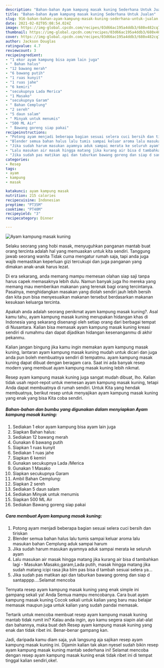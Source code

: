 ```yaml
---
description: "Bahan-bahan Ayam kampung masak kuning Sederhana Untuk Jualan"
title: "Bahan-bahan Ayam kampung masak kuning Sederhana Untuk Jualan"
slug: 916-bahan-bahan-ayam-kampung-masak-kuning-sederhana-untuk-jualan
date: 2021-02-02T05:08:54.024Z
image: https://img-global.cpcdn.com/recipes/03d66ac195a4ddb3/680x482cq70/ayam-kampung-masak-kuning-foto-resep-utama.jpg
thumbnail: https://img-global.cpcdn.com/recipes/03d66ac195a4ddb3/680x482cq70/ayam-kampung-masak-kuning-foto-resep-utama.jpg
cover: https://img-global.cpcdn.com/recipes/03d66ac195a4ddb3/680x482cq70/ayam-kampung-masak-kuning-foto-resep-utama.jpg
author: Jackson Douglas
ratingvalue: 4.7
reviewcount: 3
recipeingredient:
- "1 ekor ayam kampung bisa ayam lain juga"
- " Bahan halus"
- "12 bawang merah"
- "6 bawang putih"
- "1 ruas kunyit"
- "1 ruas jahe"
- "6 kemiri"
- "secukupnya Lada Merica"
- "1 Masako"
- "secukupnya Garam"
- " Bahan Cemplung"
- "2 sereh"
- "5 daun salam"
- " Minyak untuk menumis"
- "500 ML Air"
- " Bawang goreng siap pakai"
recipeinstructions:
- "Potong ayam menjadi beberapa bagian sesuai selera cuci bersih dan tiriskan"
- "Blender semua bahan halus lalu tumis sampai keluar aroma lalu masukan bahan Cemplung aduk sampai harum"
- "Jika sudah harum masukan ayamnya aduk sampai merata ke seluruh ayam"
- "Lalu masukan air masak hingga matang jika kurang air bisa d tambahkan lagi Masukan Masako,garam,Lada putih, masak hingga matang jika sudah matang icipi rasa jika blm pas bisa d tambah sesuai selera ya..."
- "Jika sudah pas matikan api dan taburkan bawang goreng dan siap d santapppp....Selamat mencoba"
categories:
- Resep
tags:
- ayam
- kampung
- masak

katakunci: ayam kampung masak 
nutrition: 215 calories
recipecuisine: Indonesian
preptime: "PT35M"
cooktime: "PT40M"
recipeyield: "3"
recipecategory: Dinner

---
```



![Ayam kampung masak kuning](https://img-global.cpcdn.com/recipes/03d66ac195a4ddb3/680x482cq70/ayam-kampung-masak-kuning-foto-resep-utama.jpg)

Selaku seorang yang hobi masak, menyuguhkan panganan mantab buat orang tercinta adalah hal yang memuaskan untuk kita sendiri. Tanggung jawab seorang  wanita Tidak cuma mengatur rumah saja, tapi anda juga wajib memastikan keperluan gizi tercukupi dan juga panganan yang dimakan anak-anak harus lezat.

Di era  sekarang, anda memang mampu memesan olahan siap saji tanpa harus capek memasaknya lebih dulu. Namun banyak juga lho mereka yang memang mau memberikan makanan yang terenak bagi orang tercintanya. Pasalnya, menghidangkan masakan yang diolah sendiri jauh lebih bersih dan kita pun bisa menyesuaikan makanan tersebut berdasarkan makanan kesukaan keluarga tercinta. 



Apakah anda adalah seorang penikmat ayam kampung masak kuning?. Asal kamu tahu, ayam kampung masak kuning merupakan hidangan khas di Indonesia yang sekarang disenangi oleh setiap orang dari berbagai tempat di Nusantara. Kalian bisa memasak ayam kampung masak kuning kreasi sendiri di rumahmu dan dapat dijadikan hidangan kesenanganmu di akhir pekanmu.

Kalian jangan bingung jika kamu ingin memakan ayam kampung masak kuning, lantaran ayam kampung masak kuning mudah untuk dicari dan juga anda pun boleh membuatnya sendiri di tempatmu. ayam kampung masak kuning dapat dibuat dengan beragam cara. Saat ini ada banyak resep modern yang membuat ayam kampung masak kuning lebih nikmat.

Resep ayam kampung masak kuning juga sangat mudah dibuat, lho. Kalian tidak usah repot-repot untuk memesan ayam kampung masak kuning, tetapi Anda dapat membuatnya di rumah sendiri. Untuk Kita yang hendak membuatnya, berikut resep untuk menyajikan ayam kampung masak kuning yang enak yang bisa Kita coba sendiri.

<!--inarticleads1-->

##### Bahan-bahan dan bumbu yang digunakan dalam menyiapkan Ayam kampung masak kuning:

1. Sediakan 1 ekor ayam kampung bisa ayam lain juga
1. Siapkan  Bahan halus:
1. Sediakan 12 bawang merah
1. Gunakan 6 bawang putih
1. Siapkan 1 ruas kunyit
1. Sediakan 1 ruas jahe
1. Siapkan 6 kemiri
1. Gunakan secukupnya Lada /Merica
1. Gunakan 1 Masako
1. Siapkan secukupnya Garam
1. Ambil  Bahan Cemplung:
1. Siapkan 2 sereh
1. Sediakan 5 daun salam
1. Sediakan  Minyak untuk menumis
1. Siapkan 500 ML Air
1. Sediakan  Bawang goreng siap pakai




<!--inarticleads2-->

##### Cara membuat Ayam kampung masak kuning:

1. Potong ayam menjadi beberapa bagian sesuai selera cuci bersih dan tiriskan
1. Blender semua bahan halus lalu tumis sampai keluar aroma lalu masukan bahan Cemplung aduk sampai harum
1. Jika sudah harum masukan ayamnya aduk sampai merata ke seluruh ayam
1. Lalu masukan air masak hingga matang jika kurang air bisa d tambahkan lagi - Masukan Masako,garam,Lada putih, masak hingga matang jika sudah matang icipi rasa jika blm pas bisa d tambah sesuai selera ya...
1. Jika sudah pas matikan api dan taburkan bawang goreng dan siap d santapppp....Selamat mencoba




Ternyata resep ayam kampung masak kuning yang enak simple ini gampang sekali ya! Anda Semua mampu mencobanya. Cara buat ayam kampung masak kuning Cocok sekali untuk kalian yang baru mau belajar memasak maupun juga untuk kalian yang sudah pandai memasak.

Tertarik untuk mencoba membuat resep ayam kampung masak kuning mantab tidak rumit ini? Kalau anda ingin, ayo kamu segera siapin alat-alat dan bahannya, maka buat deh Resep ayam kampung masak kuning yang enak dan tidak ribet ini. Benar-benar gampang kan. 

Jadi, daripada kamu diam saja, yuk langsung aja sajikan resep ayam kampung masak kuning ini. Dijamin kalian tak akan nyesel sudah bikin resep ayam kampung masak kuning mantab sederhana ini! Selamat mencoba dengan resep ayam kampung masak kuning enak tidak ribet ini di tempat tinggal kalian sendiri,oke!.

